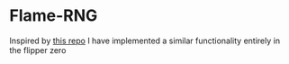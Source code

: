 # Flame-RNG
Inspired by [this repo](https://github.com/dipdowel/flipper-fire-rng) I have implemented a similar functionality entirely in the flipper zero
